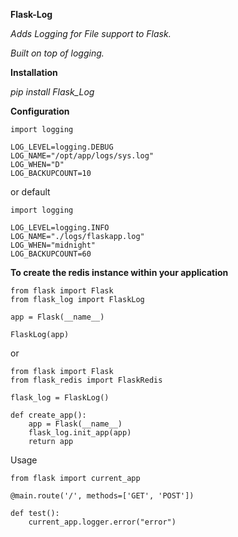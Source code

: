 **Flask-Log**_Adds Logging for File support to Flask.__Built on top of logging._**Installation**_pip install Flask_Log_**Configuration**    import logging        LOG_LEVEL=logging.DEBUG    LOG_NAME="/opt/app/logs/sys.log"    LOG_WHEN="D"    LOG_BACKUPCOUNT=10or default    import logging        LOG_LEVEL=logging.INFO    LOG_NAME="./logs/flaskapp.log"    LOG_WHEN="midnight"    LOG_BACKUPCOUNT=60**To create the redis instance within your application**    from flask import Flask    from flask_log import FlaskLog        app = Flask(__name__)        FlaskLog(app)or    from flask import Flask    from flask_redis import FlaskRedis        flask_log = FlaskLog()        def create_app():        app = Flask(__name__)        flask_log.init_app(app)        return appUsage    from flask import current_app        @main.route('/', methods=['GET', 'POST'])        def test():        current_app.logger.error("error")